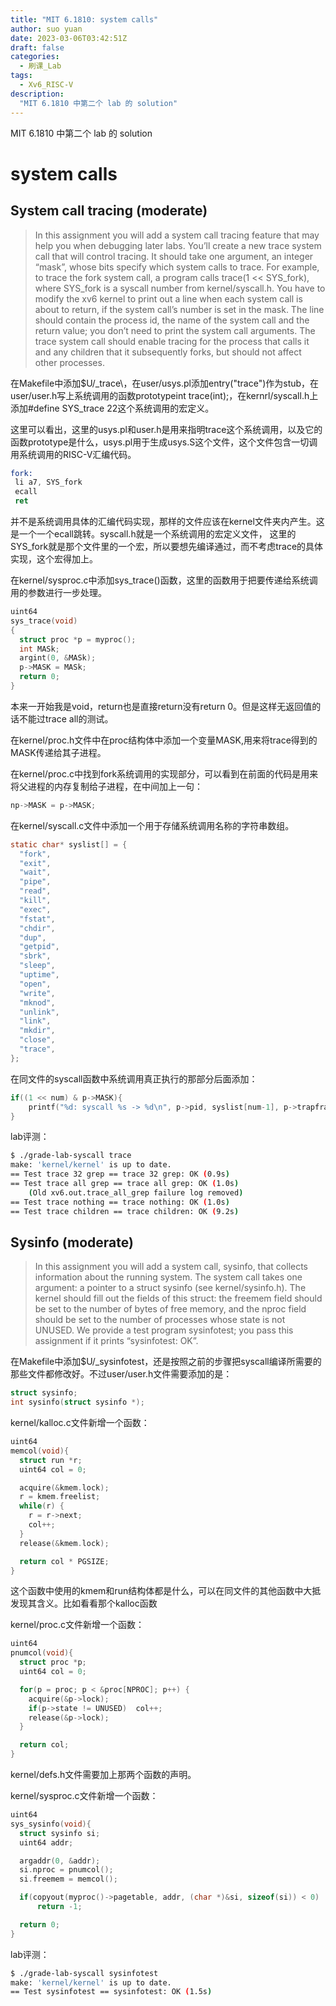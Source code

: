 ```yaml
---
title: "MIT 6.1810: system calls"
author: suo yuan
date: 2023-03-06T03:42:51Z
draft: false
categories:
  - 刷课_Lab
tags:
  - Xv6_RISC-V
description:
  "MIT 6.1810 中第二个 lab 的 solution"
---
```


<!--more-->
MIT 6.1810 中第二个 lab 的 solution
<!--more-->

# system calls

## System call tracing (moderate)

> In this assignment you will add a system call tracing feature that may help you when debugging later labs. You’ll create a new trace system call that will control tracing. It should take one argument, an integer “mask”, whose bits specify which system calls to trace. For example, to trace the fork system call, a program calls trace(1 << SYS_fork), where SYS_fork is a syscall number from kernel/syscall.h. You have to modify the xv6 kernel to print out a line when each system call is about to return, if the system call’s number is set in the mask. The line should contain the process id, the name of the system call and the return value; you don’t need to print the system call arguments. The trace system call should enable tracing for the process that calls it and any children that it subsequently forks, but should not affect other processes.

在Makefile中添加$U/_trace\，在user/usys.pl添加entry("trace")作为stub，在user/user.h写上系统调用的函数prototypeint trace(int);，在kernrl/syscall.h上添加#define SYS_trace 22这个系统调用的宏定义。

这里可以看出，这里的usys.pl和user.h是用来指明trace这个系统调用，以及它的函数prototype是什么，usys.pl用于生成usys.S这个文件，这个文件包含一切调用系统调用的RISC-V汇编代码。

```asm
fork:
 li a7, SYS_fork
 ecall
 ret
```

并不是系统调用具体的汇编代码实现，那样的文件应该在kernel文件夹内产生。这是一个一个ecall跳转。syscall.h就是一个系统调用的宏定义文件，
这里的SYS_fork就是那个文件里的一个宏，所以要想先编译通过，而不考虑trace的具体实现，这个宏得加上。

在kernel/sysproc.c中添加sys_trace()函数，这里的函数用于把要传递给系统调用的参数进行一步处理。

```c
uint64
sys_trace(void)
{
  struct proc *p = myproc();
  int MASk;
  argint(0, &MASk);
  p->MASK = MASk;
  return 0;
}
```

本来一开始我是void，return也是直接return没有return 0。但是这样无返回值的话不能过trace all的测试。

在kernel/proc.h文件中在proc结构体中添加一个变量MASK,用来将trace得到的MASK传递给其子进程。

在kernel/proc.c中找到fork系统调用的实现部分，可以看到在前面的代码是用来将父进程的内存复制给子进程，在中间加上一句：

```c
np->MASK = p->MASK;
```

在kernel/syscall.c文件中添加一个用于存储系统调用名称的字符串数组。

```c
static char* syslist[] = {
  "fork",
  "exit",
  "wait",
  "pipe",
  "read",
  "kill",
  "exec",
  "fstat",
  "chdir",
  "dup",
  "getpid",
  "sbrk",
  "sleep",
  "uptime",
  "open",
  "write",
  "mknod",
  "unlink",
  "link",
  "mkdir",
  "close",
  "trace",
};
```

在同文件的syscall函数中系统调用真正执行的那部分后面添加：

```c
if((1 << num) & p->MASK){
    printf("%d: syscall %s -> %d\n", p->pid, syslist[num-1], p->trapframe->a0);
}
```

lab评测：

```bash
$ ./grade-lab-syscall trace
make: 'kernel/kernel' is up to date.
== Test trace 32 grep == trace 32 grep: OK (0.9s)
== Test trace all grep == trace all grep: OK (1.0s)
    (Old xv6.out.trace_all_grep failure log removed)
== Test trace nothing == trace nothing: OK (1.0s)
== Test trace children == trace children: OK (9.2s)
```

## Sysinfo (moderate)
> In this assignment you will add a system call, sysinfo, that collects information about the running system. The system call takes one argument: a pointer to a struct sysinfo (see kernel/sysinfo.h). The kernel should fill out the fields of this struct: the freemem field should be set to the number of bytes of free memory, and the nproc field should be set to the number of processes whose state is not UNUSED. We provide a test program sysinfotest; you pass this assignment if it prints “sysinfotest: OK”.

在Makefile中添加$U/_sysinfotest，还是按照之前的步骤把syscall编译所需要的那些文件都修改好。不过user/user.h文件需要添加的是：

```c
struct sysinfo;
int sysinfo(struct sysinfo *);
```

kernel/kalloc.c文件新增一个函数：

```c
uint64
memcol(void){
  struct run *r;
  uint64 col = 0;

  acquire(&kmem.lock);
  r = kmem.freelist;
  while(r) {
    r = r->next;
    col++;
  }
  release(&kmem.lock);

  return col * PGSIZE;
}
```

这个函数中使用的kmem和run结构体都是什么，可以在同文件的其他函数中大抵发现其含义。比如看看那个kalloc函数

kernel/proc.c文件新增一个函数：

```c
uint64
pnumcol(void){
  struct proc *p;
  uint64 col = 0;

  for(p = proc; p < &proc[NPROC]; p++) {
    acquire(&p->lock);
    if(p->state != UNUSED)  col++;
    release(&p->lock);
  }

  return col;
}
```

kernel/defs.h文件需要加上那两个函数的声明。

kernel/sysproc.c文件新增一个函数：

```c
uint64
sys_sysinfo(void){
  struct sysinfo si;
  uint64 addr;

  argaddr(0, &addr);
  si.nproc = pnumcol();
  si.freemem = memcol();

  if(copyout(myproc()->pagetable, addr, (char *)&si, sizeof(si)) < 0)
      return -1;

  return 0;
}
```

lab评测：

```bash
$ ./grade-lab-syscall sysinfotest
make: 'kernel/kernel' is up to date.
== Test sysinfotest == sysinfotest: OK (1.5s)
```
